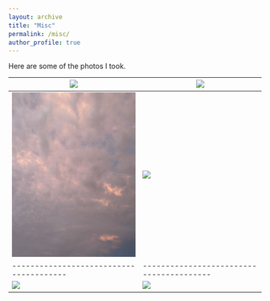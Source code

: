 ```yaml
---
layout: archive
title: "Misc"
permalink: /misc/
author_profile: true
---
```


Here are some of the photos I took.

|<img src="/images/fall23_1.JPG" width="390" />|<img src="/images/fall23_2.JPG" width="390" /> |
|---------------------------------------|----------------------------------------|
|<img src="/images/sky.JPG" width="390" />| <img src="/images/winter23.HEIC" width="390" />|
|---------------------------------------|----------------------------------------|
|<img src="/images/fall22.HEIC" width="390" />| <img src="/images/winter22.HEIC" width="390" />|